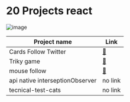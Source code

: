 
# 20 Projects react


![image](https://www.freecodecamp.org/news/content/images/2022/04/featured.jpg)


| Project name         | Link                                                   |
|----------------------|---------------------------------------------------------|
| Cards Follow Twitter | [🔗](https://20-projects-react-cards-follow-twiter.vercel.app) |
| Triky game           | [🔗](https://20-projects-react-triky.vercel.app)         |
| mouse follow         | [🔗](https://20-projects-react-mouse-follow.vercel.app)  |
| api native interseptionObserver    | no link |
| tecnical-test-cats    | no link|